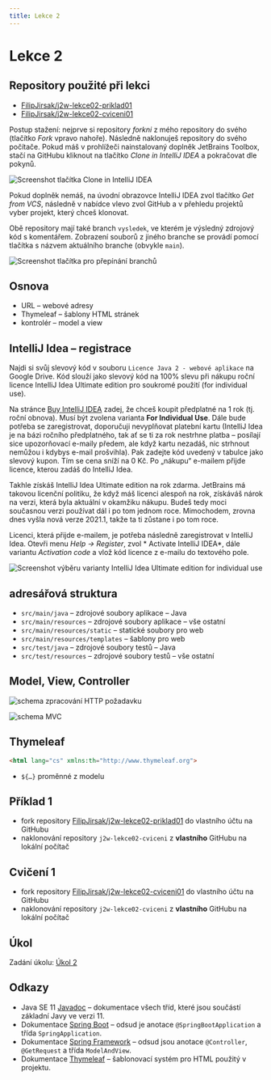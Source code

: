 ```yaml
---
title: Lekce 2
---
```


# Lekce 2

## Repository použité při lekci

* [FilipJirsak/j2w-lekce02-priklad01](https://github.com/FilipJirsak/j2w-lekce02-priklad01)
* [FilipJirsak/j2w-lekce02-cviceni01](https://github.com/FilipJirsak/j2w-lekce02-cviceni01)

Postup stažení: nejprve si repository *forkni* z mého repository do svého (tlačítko *Fork* vpravo nahoře). Následně naklonuješ repository do svého počítače.
Pokud máš v prohlížeči nainstalovaný doplněk JetBrains Toolbox, stačí na GitHubu kliknout na tlačítko *Clone in IntelliJ IDEA* a pokračovat dle pokynů.

![Screenshot tlačítka Clone in IntelliJ IDEA](img/lekce-2/GitHub-Toolbox.png)

Pokud doplněk nemáš, na úvodní obrazovce IntelliJ IDEA zvol tlačítko *Get from VCS*, následně v nabídce vlevo zvol GitHub a v přehledu projektů vyber projekt,
který chceš klonovat.

Obě repository mají také branch `vysledek`, ve kterém je výsledný zdrojový kód s komentářem. Zobrazení souborů z jiného branche se provádí pomocí tlačítka s
názvem aktuálního branche (obvykle `main`).

![Screenshot tlačítka pro přepínání branchů](img/lekce-2/GitHub-branch-selector.gif)

## Osnova

* URL – webové adresy
* Thymeleaf – šablony HTML stránek
* kontrolér – model a view

## IntelliJ Idea – registrace

Najdi si svůj slevový kód v souboru `Licence Java 2 - webové aplikace` na Google Drive. Kód slouží jako slevový kód na 100% slevu při nákupu roční licence
IntelliJ Idea Ultimate edition pro soukromé použití (for individual use).

Na stránce [Buy IntelliJ IDEA](https://www.jetbrains.com/idea/buy/#personal?billing=yearly) zadej, že chceš koupit předplatné na 1 rok (tj. roční obnova).
Musí být zvolena varianta **For Individual Use**. Dále bude potřeba se zaregistrovat, doporučuji nevyplňovat platební kartu (IntelliJ Idea je na bázi ročního
předplatného, tak ať se ti za rok nestrhne platba – posílají sice upozorňovací e-maily předem, ale když kartu nezadáš, nic strhnout nemůžou i kdybys e-mail
prošvihla). Pak zadejte kód uvedený v tabulce jako slevový kupon. Tím se cena sníží na 0 Kč. Po „nákupu“ e-mailem přijde licence, kterou zadáš do IntelliJ Idea.

Takhle získáš IntelliJ Idea Ultimate edition na rok zdarma. JetBrains má takovou licenční politiku, že když máš licenci alespoň na rok, získáváš
nárok na verzi, která byla aktuální v okamžiku nákupu. Budeš tedy moci současnou verzi používat dál i po tom jednom roce. Mimochodem, zrovna dnes vyšla nová
verze 2021.1, takže ta ti zůstane i po tom roce.

Licenci, která přijde e-mailem, je potřeba následně zaregistrovat v IntelliJ Idea. Otevři menu *Help → Register*, zvol *
Activate IntelliJ IDEA*, dále variantu *Activation code* a vlož kód licence z e-mailu do textového pole.

![Screenshot výběru varianty IntelliJ Idea Ultimate edition for individual use](img/lekce-2/nakup.png)

## adresářová struktura

* `src/main/java` – zdrojové soubory aplikace – Java
* `src/main/resources` – zdrojové soubory aplikace – vše ostatní
* `src/main/resources/static` – statické soubory pro web
* `src/main/resources/templates` – šablony pro web
* `src/test/java` – zdrojové soubory testů – Java
* `src/test/resources` – zdrojové soubory testů – vše ostatní

## Model, View, Controller

![schema zpracování HTTP požadavku](img/lekce-2/controller.png)

![schema MVC](img/lekce-2/MVC.png)

## Thymeleaf

```html
<html lang="cs" xmlns:th="http://www.thymeleaf.org">
```

* `${…}` proměnné z modelu

## Příklad 1

- fork repository [FilipJirsak/j2w-lekce02-priklad01](https://github.com/FilipJirsak/j2w-lekce02-priklad01) do vlastního účtu na GitHubu
- naklonování repository `j2w-lekce02-cviceni` z **vlastního** GitHubu na lokální počítač

## Cvičení 1

- fork repository [FilipJirsak/j2w-lekce02-cviceni01](https://github.com/FilipJirsak/j2w-lekce02-cviceni01) do vlastního účtu na GitHubu
- naklonování repository `j2w-lekce02-cviceni` z **vlastního** GitHubu na lokální počítač

## Úkol

Zadání úkolu: [Úkol 2](lekce-2-ukol-2.html)

## Odkazy

* Java SE 11 [Javadoc](https://docs.oracle.com/en/java/javase/11/docs/api/java.base/) – dokumentace všech tříd, které jsou součástí základní Javy ve verzi 11.
* Dokumentace [Spring Boot](https://spring.io/projects/spring-boot#learn) – odsud je anotace `@SpringBootApplication` a třída `SpringApplication`.
* Dokumentace [Spring Framework](https://spring.io/projects/spring-framework#learn) – odsud jsou anotace `@Controller`, `@GetRequest` a třída `ModelAndView`.
* Dokumentace [Thymeleaf](https://www.thymeleaf.org/doc/tutorials/3.0/usingthymeleaf.html) – šablonovací systém pro HTML použitý v projektu.
